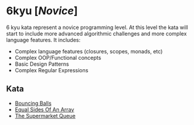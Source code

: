 # 6kyu [*Novice*]
6 kyu kata represent a novice programming level. At this level the kata will start to include more advanced algorithmic challenges and more complex language features. It includes:  
- Complex language features (closures, scopes, monads, etc)  
- Complex OOP/Functional concepts  
- Basic Design Patterns  
- Complex Regular Expressions

## Kata

- [Bouncing Balls](https://www.codewars.com/kata/5544c7a5cb454edb3c000047)
- [Equal Sides Of An Array](https://www.codewars.com/kata/5679aa472b8f57fb8c000047)
- [The Supermarket Queue](https://www.codewars.com/kata/57b06f90e298a7b53d000a86)
